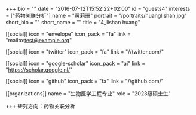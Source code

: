 
+++
bio = ""
date = "2016-07-12T15:52:22+02:00"
id = "guests4"
interests = ["药物关联分析"]
name = "黄莉珊"
portrait = "/portraits/huanglishan.jpg"
short_bio = ""
short_name = ""
title = "4_lishan huang"

[[social]]
    icon = "envelope"
    icon_pack = "fa"
    link = "mailto:test@example.org"

[[social]]
    icon = "twitter"
    icon_pack = "fa"
    link = "//twitter.com/"

[[social]]
    icon = "google-scholar"
    icon_pack = "ai"
    link = "https://scholar.google.nl/"

[[social]]
    icon = "github"
    icon_pack = "fa"
    link = "//github.com/"

[[organizations]]
    name = "生物医学工程专业"
    role = "2023级硕士生"

+++
研究方向：药物关联分析